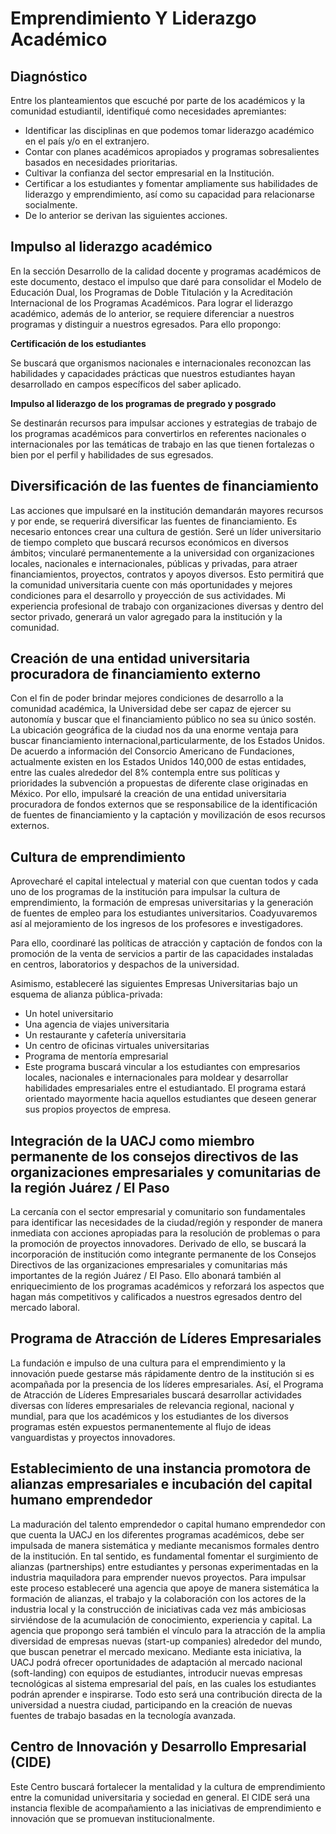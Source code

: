 # Emprendimiento Y Liderazgo Académico

## Diagnóstico

Entre los planteamientos que escuché por parte de los académicos y la comunidad estudiantil, identifiqué como necesidades apremiantes:

- Identificar las disciplinas en que podemos tomar liderazgo académico en el país y/o en el extranjero.
- Contar con planes académicos apropiados y programas sobresalientes basados en necesidades prioritarias.
- Cultivar la confianza del sector empresarial en la Institución.
- Certificar a los estudiantes y fomentar ampliamente sus habilidades de liderazgo y emprendimiento, así como su capacidad para relacionarse socialmente.
- De lo anterior se derivan las siguientes acciones.

## Impulso al liderazgo académico

En la sección Desarrollo de la calidad docente y programas académicos de este documento, destaco el impulso que daré para consolidar el Modelo de Educación Dual, los Programas de Doble Titulación y la Acreditación Internacional de los Programas Académicos. Para lograr el liderazgo académico, además de lo anterior, se requiere diferenciar a nuestros programas y distinguir a nuestros egresados. Para ello propongo:

**Certificación de los estudiantes**

Se buscará que organismos nacionales e internacionales reconozcan las habilidades y capacidades prácticas que nuestros estudiantes hayan desarrollado en campos específicos del saber aplicado.

**Impulso al liderazgo de los programas de pregrado y posgrado**

Se destinarán recursos para impulsar acciones y estrategias de trabajo de los programas académicos para convertirlos en referentes nacionales o internacionales por las temáticas de trabajo en las que tienen fortalezas o bien por el perfil y habilidades de sus egresados.

## Diversificación de las fuentes de financiamiento

Las acciones que impulsaré en la institución demandarán mayores recursos y por ende, se requerirá diversificar las fuentes de financiamiento. Es necesario entonces crear una cultura de gestión. Seré un líder universitario de tiempo completo que buscará recursos económicos en diversos ámbitos; vincularé permanentemente a la universidad con organizaciones locales, nacionales e internacionales, públicas y privadas, para atraer financiamientos, proyectos, contratos y apoyos diversos. Esto permitirá que la comunidad universitaria cuente con más oportunidades y mejores condiciones para el desarrollo y proyección de sus actividades. Mi experiencia profesional de trabajo con organizaciones diversas y dentro del sector privado, generará un valor agregado para la institución y la comunidad.

## Creación de una entidad universitaria procuradora de financiamiento externo

Con el fin de poder brindar mejores condiciones de desarrollo a la comunidad académica, la Universidad debe ser capaz de ejercer su autonomía y buscar que el financiamiento público no sea su único sostén. La ubicación geográfica de la ciudad nos da una enorme ventaja para buscar financiamiento internacional,particularmente, de los Estados Unidos. De acuerdo a información del Consorcio Americano de Fundaciones, actualmente existen en los Estados Unidos 140,000 de estas entidades, entre las cuales alrededor del 8% contempla entre sus políticas y prioridades la subvención a propuestas de diferente clase originadas en México. Por ello, impulsaré la creación de una entidad universitaria procuradora de fondos externos que se responsabilice de la identificación de fuentes de financiamiento y la captación y movilización de esos recursos externos.

## Cultura de emprendimiento

Aprovecharé el capital intelectual y material con que cuentan todos y cada uno de los programas de la institución para impulsar la cultura de emprendimiento, la formación de empresas universitarias y la generación de fuentes de empleo para los estudiantes universitarios. Coadyuvaremos así al mejoramiento de los ingresos de los profesores e investigadores.

Para ello, coordinaré las políticas de atracción y captación de fondos con la promoción de la venta de servicios a partir de las capacidades instaladas en centros, laboratorios y despachos de la universidad.

Asimismo, estableceré las siguientes Empresas Universitarias bajo un esquema de alianza pública-privada:

- Un hotel universitario
- Una agencia de viajes universitaria
- Un restaurante y cafetería universitaria
- Un centro de oficinas virtuales universitarias
- Programa de mentoría empresarial
- Este programa buscará vincular a los estudiantes con empresarios locales, nacionales e internacionales para moldear y desarrollar habilidades empresariales entre el estudiantado. El programa estará orientado mayormente hacia aquellos estudiantes que deseen generar sus propios proyectos de empresa.

## Integración de la UACJ como miembro permanente de los consejos directivos de las organizaciones empresariales y comunitarias de la región Juárez / El Paso

La cercanía con el sector empresarial y comunitario son fundamentales para identificar las necesidades de la ciudad/región y responder de manera inmediata con acciones apropiadas para la resolución de problemas o para la promoción de proyectos innovadores. Derivado de ello, se buscará la incorporación de institución como integrante permanente de los Consejos Directivos de las organizaciones empresariales y comunitarias más importantes de la región Juárez / El Paso. Ello abonará también al enriquecimiento de los programas académicos y reforzará los aspectos que hagan más competitivos y calificados a nuestros egresados dentro del mercado laboral.

## Programa de Atracción de Líderes Empresariales

La fundación e impulso de una cultura para el emprendimiento y la innovación puede gestarse más rápidamente dentro de la institución si es acompañada por la presencia de los líderes empresariales. Así, el Programa de Atracción de Líderes Empresariales buscará desarrollar actividades diversas con líderes empresariales de relevancia regional, nacional y mundial, para que los académicos y los estudiantes de los diversos programas estén expuestos permanentemente al flujo de ideas vanguardistas y proyectos innovadores.

## Establecimiento de una instancia promotora de alianzas empresariales e incubación del capital humano emprendedor

La maduración del talento emprendedor o capital humano emprendedor con que cuenta la UACJ en los diferentes programas académicos, debe ser impulsada de manera sistemática y mediante mecanismos formales dentro de la institución. En tal sentido, es fundamental fomentar el surgimiento de alianzas (partnerships) entre estudiantes y personas experimentadas en la industria maquiladora para emprender nuevos proyectos. Para impulsar este proceso estableceré una agencia que apoye de manera sistemática la formación de alianzas, el trabajo y la colaboración con los actores de la industria local y la construcción de iniciativas cada vez más ambiciosas sirviéndose de la acumulación de conocimiento, experiencia y capital. La agencia que propongo será también el vínculo para la atracción de la amplia diversidad de empresas nuevas (start-up companies) alrededor del mundo, que buscan penetrar el mercado mexicano. Mediante esta iniciativa, la UACJ podrá ofrecer oportunidades de adaptación al mercado nacional (soft-landing) con equipos de estudiantes, introducir nuevas empresas tecnológicas al sistema empresarial del país, en las cuales los estudiantes podrán aprender e inspirarse. Todo esto será una contribución directa de la universidad a nuestra ciudad, participando en la creación de nuevas fuentes de trabajo basadas en la tecnología avanzada.

## Centro de Innovación y Desarrollo Empresarial (CIDE)

Este Centro buscará fortalecer la mentalidad y la cultura de emprendimiento entre la comunidad universitaria y sociedad en general. El CIDE será una instancia flexible de acompañamiento a las iniciativas de emprendimiento e innovación que se promuevan institucionalmente.